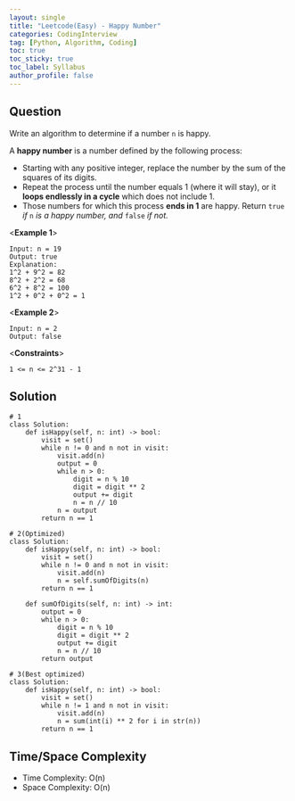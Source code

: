 ```yaml
---
layout: single
title: "Leetcode(Easy) - Happy Number"
categories: CodingInterview
tag: [Python, Algorithm, Coding]
toc: true
toc_sticky: true
toc_label: Syllabus
author_profile: false
---
```


## Question

Write an algorithm to determine if a number `n` is happy.

A **happy number** is a number defined by the following process:

- Starting with any positive integer, replace the number by the sum of the squares of its digits.
- Repeat the process until the number equals 1 (where it will stay), or it **loops endlessly in a cycle** which does not include 1.
- Those numbers for which this process **ends in 1** are happy.
  Return `true` _if_ `n` _is a happy number, and_ `false` _if not._

<**Example 1**>

```
Input: n = 19
Output: true
Explanation:
1^2 + 9^2 = 82
8^2 + 2^2 = 68
6^2 + 8^2 = 100
1^2 + 0^2 + 0^2 = 1

```

<**Example 2**>

```
Input: n = 2
Output: false
```

<**Constraints**>

```
1 <= n <= 2^31 - 1
```

## Solution

```
# 1
class Solution:
    def isHappy(self, n: int) -> bool:
        visit = set()
        while n != 0 and n not in visit:
            visit.add(n)
            output = 0
            while n > 0:
                digit = n % 10
                digit = digit ** 2
                output += digit
                n = n // 10
            n = output
        return n == 1

# 2(Optimized)
class Solution:
    def isHappy(self, n: int) -> bool:
        visit = set()
        while n != 0 and n not in visit:
            visit.add(n)
            n = self.sumOfDigits(n)
        return n == 1

    def sumOfDigits(self, n: int) -> int:
        output = 0
        while n > 0:
            digit = n % 10
            digit = digit ** 2
            output += digit
            n = n // 10
        return output

# 3(Best optimized)
class Solution:
    def isHappy(self, n: int) -> bool:
        visit = set()
        while n != 1 and n not in visit:
            visit.add(n)
            n = sum(int(i) ** 2 for i in str(n))
        return n == 1
```

## Time/Space Complexity

- Time Complexity: O(n)
- Space Complexity: O(n)
